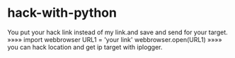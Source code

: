 # hack-with-python
You put your hack link instead of my link.and save and send for your target.
»»»»
import webbrowser
URL1 = 'your link'
webbrowser.open(URL1)
»»»»
you can hack location and get ip target with 
iplogger.

